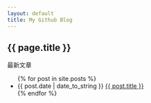 ```yaml
---
layout: default
title: My Github Blog
---
```

<h2>{{ page.title }}</h2>
<p>最新文章</p>
<ul>
	{% for post in site.posts %}
	<li>{{ post.date | date_to_string }}
	<a href="{{ site.baseurl }}{{ post.url }}">{{ post.title }}</a>
	</li>
	{% endfor %}
</ul>